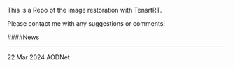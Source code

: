 This is a Repo of the image restoration with TensrtRT.

Please contact me with any suggestions or comments!

####News
***

22 Mar 2024 AODNet
